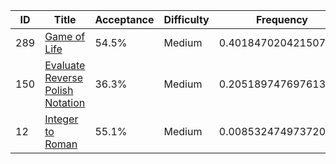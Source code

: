 |ID|Title|Acceptance|Difficulty|Frequency|
|----|-----|----|---|---|
|289|[Game of Life]( https://leetcode.com/problems/game-of-life)|54.5%|Medium|0.4018470204215072|
|150|[Evaluate Reverse Polish Notation]( https://leetcode.com/problems/evaluate-reverse-polish-notation)|36.3%|Medium|0.20518974769761397|
|12|[Integer to Roman]( https://leetcode.com/problems/integer-to-roman)|55.1%|Medium|0.008532474973720734|
